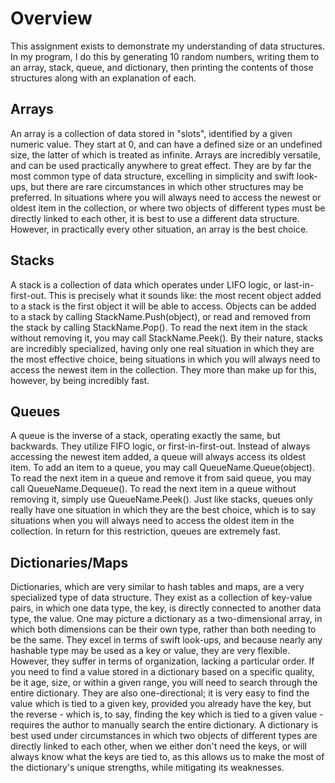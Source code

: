 # Overview
This assignment exists to demonstrate my understanding of data structures.
In my program, I do this by generating 10 random numbers, writing them to an array, stack, queue, and dictionary, then printing the contents of those structures along with an explanation of each.

## Arrays
An array is a collection of data stored in "slots", identified by a given numeric value. They start at 0, and can have a defined size or an undefined size, the latter of which is treated as infinite. Arrays are incredibly versatile, and can be used practically anywhere to great effect. They are by far the most common type of data structure, excelling in simplicity and swift look-ups, but there are rare circumstances in which other structures may be preferred. In situations where you will always need to access the newest or oldest item in the collection, or where two objects of different types must be directly linked to each other, it is best to use a different data structure. However, in practically every other situation, an array is the best choice.

## Stacks
A stack is a collection of data which operates under LIFO logic, or last-in-first-out. This is precisely what it sounds like: the most recent object added to a stack is the first object it will be able to access. Objects can be added to a stack by calling StackName.Push(object), or read and removed from the stack by calling StackName.Pop(). To read the next item in the stack without removing it, you may call StackName.Peek(). By their nature, stacks are incredibly specialized, having only one real situation in which they are the most effective choice, being situations in which you will always need to access the newest item in the collection. They more than make up for this, however, by being incredibly fast.

## Queues
A queue is the inverse of a stack, operating exactly the same, but backwards. They utilize FIFO logic, or first-in-first-out. Instead of always accessing the newest item added, a queue will always access its oldest item. To add an item to a queue, you may call QueueName.Queue(object). To read the next item in a queue and remove it from said queue, you may call QueueName.Dequeue(). To read the next item in a queue without removing it, simply use QueueName.Peek(). Just like stacks, queues only really have one situation in which they are the best choice, which is to say situations when you will always need to access the oldest item in the collection. In return for this restriction, queues are extremely fast.

## Dictionaries/Maps
Dictionaries, which are very similar to hash tables and maps, are a very specialized type of data structure. They exist as a collection of key-value pairs, in which one data type, the key, is directly connected to another data type, the value. One may picture a dictionary as a two-dimensional array, in which both dimensions can be their own type, rather than both needing to be the same. They excel in terms of swift look-ups, and because nearly any hashable type may be used as a key or value, they are very flexible. However, they suffer in terms of organization, lacking a particular order. If you need to find a value stored in a dictionary based on a specific quality, be it age, size, or within a given range, you will need to search through the entire dictionary. They are also one-directional; it is very easy to find the value which is tied to a given key, provided you already have the key, but the reverse - which is, to say, finding the key which is tied to a given value - requires the author to manually search the entire dictionary. A dictionary is best used under circumstances in which two objects of different types are directly linked to each other, when we either don't need the keys, or will always know what the keys are tied to, as this allows us to make the most of the dictionary's unique strengths, while mitigating its weaknesses.
